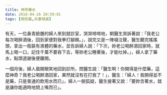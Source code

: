 ```yaml
---
title: 神奇藥水
date: 2018-04-26 20:59:01
tags: [極短篇,夫妻相處]
---
```


有天，一位鼻青臉腫的婦人來到就診室，哭哭啼啼地，朝醫生哭訴著說：「我老公每次喝醉酒後，回到家便對我拳打腳踢。」，說完又是一陣啜泣聲，醫生聽完搖搖頭，拿出一瓶裝有液體的藥水，並告訴婦人說：「下次，妳老公喝醉酒回家時，就馬上喝一口，記住千萬不要吞下去，等妳老公睡著後，才能吐掉。」，婦人拿了藥水，點頭道謝後便離開。

一個月後，婦人眉開眼笑地回到診所，問醫生說：「醫生啊！你開得是什麼藥，這麼神奇？我老公喝醉酒回家，果然就沒有在打我了！」，醫生：「婦人！我開得並不是藥，只是普通的飲用水而已」，婦人一臉狐疑，醫生接著又說：「要妳含著水，就是讓你能適時地閉上嘴而已」。